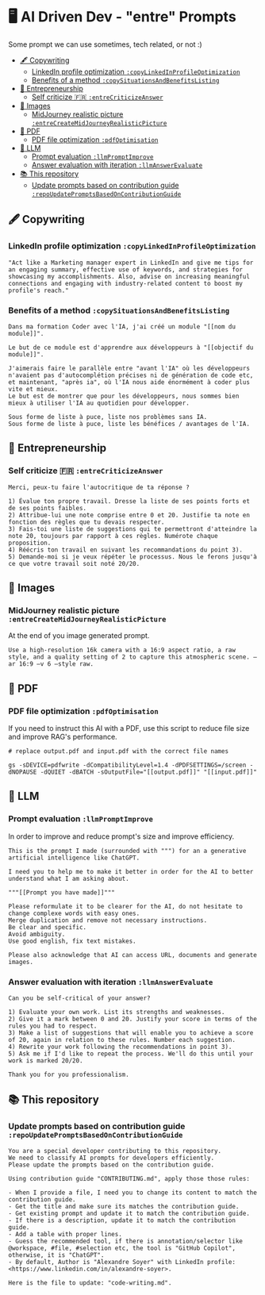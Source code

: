 # 🖥️ AI Driven Dev - "entre" Prompts

Some prompt we can use sometimes, tech related, or not :)

- [🖋️ Copywriting](#️-copywriting)
  - [LinkedIn profile optimization `:copyLinkedInProfileOptimization`](#linkedin-profile-optimization-copylinkedinprofileoptimization)
  - [Benefits of a method `:copySituationsAndBenefitsListing`](#benefits-of-a-method-copysituationsandbenefitslisting)
- [👔 Entrepreneurship](#-entrepreneurship)
  - [Self criticize 🇫🇷 `:entreCriticizeAnswer`](#self-criticize--entrecriticizeanswer)
- [🌄 Images](#-images)
  - [MidJourney realistic picture `:entreCreateMidJourneyRealisticPicture`](#midjourney-realistic-picture-entrecreatemidjourneyrealisticpicture)
- [📜 PDF](#-pdf)
  - [PDF file optimization `:pdfOptimisation`](#pdf-file-optimization-pdfoptimisation)
- [💽 LLM](#-llm)
  - [Prompt evaluation `:llmPromptImprove`](#prompt-evaluation-llmpromptimprove)
  - [Answer evaluation with iteration `:llmAnswerEvaluate`](#answer-evaluation-with-iteration-llmanswerevaluate)
- [📚 This repository](#-this-repository)
  - [Update prompts based on contribution guide `:repoUpdatePromptsBasedOnContributionGuide`](#update-prompts-based-on-contribution-guide-repoupdatepromptsbasedoncontributionguide)

## 🖋️ Copywriting

### LinkedIn profile optimization `:copyLinkedInProfileOptimization`

```text
"Act like a Marketing manager expert in LinkedIn and give me tips for an engaging summary, effective use of keywords, and strategies for showcasing my accomplishments. Also, advise on increasing meaningful connections and engaging with industry-related content to boost my profile's reach."
```

### Benefits of a method `:copySituationsAndBenefitsListing`

```text
Dans ma formation Coder avec l'IA, j'ai créé un module "[[nom du module]]".

Le but de ce module est d'apprendre aux développeurs à "[[objectif du module]]".

J'aimerais faire le parallèle entre "avant l'IA" où les développeurs n'avaient pas d'autocomplétion précises ni de génération de code etc, et maintenant, "après ia", où l'IA nous aide énormément à coder plus vite et mieux.
Le but est de montrer que pour les développeurs, nous sommes bien mieux à utiliser l'IA au quotidien pour développer.

Sous forme de liste à puce, liste nos problèmes sans IA.
Sous forme de liste à puce, liste les bénéfices / avantages de l'IA.
```

## 👔 Entrepreneurship

### Self criticize 🇫🇷 `:entreCriticizeAnswer`

```text
Merci, peux-tu faire l'autocritique de ta réponse ?

1) Évalue ton propre travail. Dresse la liste de ses points forts et de ses points faibles.
2) Attribue-lui une note comprise entre 0 et 20. Justifie ta note en fonction des règles que tu devais respecter.
3) Fais-toi une liste de suggestions qui te permettront d'atteindre la note 20, toujours par rapport à ces règles. Numérote chaque proposition.
4) Réécris ton travail en suivant les recommandations du point 3).
5) Demande-moi si je veux répéter le processus. Nous le ferons jusqu'à ce que votre travail soit noté 20/20.
```

## 🌄 Images

### MidJourney realistic picture `:entreCreateMidJourneyRealisticPicture`

At the end of you image generated prompt.

```text
Use a high-resolution 16k camera with a 16:9 aspect ratio, a raw style, and a quality setting of 2 to capture this atmospheric scene. –ar 16:9 –v 6 –style raw.
```

## 📜 PDF

### PDF file optimization `:pdfOptimisation`

If you need to instruct this AI with a PDF, use this script to reduce file size and improve RAG's performance.

```text
# replace output.pdf and input.pdf with the correct file names

gs -sDEVICE=pdfwrite -dCompatibilityLevel=1.4 -dPDFSETTINGS=/screen -dNOPAUSE -dQUIET -dBATCH -sOutputFile="[[output.pdf]]" "[[input.pdf]]"
```

## 💽 LLM

### Prompt evaluation `:llmPromptImprove`

In order to improve and reduce prompt's size and improve efficiency.

```text
This is the prompt I made (surrounded with """) for an a generative artificial intelligence like ChatGPT.

I need you to help me to make it better in order for the AI to better understand what I am asking about.

"""[[Prompt you have made]]"""

Please reformulate it to be clearer for the AI, do not hesitate to change complexe words with easy ones.
Merge duplication and remove not necessary instructions.
Be clear and specific.
Avoid ambiguity.
Use good english, fix text mistakes.

Please also acknowledge that AI can access URL, documents and generate images.
```

### Answer evaluation with iteration `:llmAnswerEvaluate`

```text
Can you be self-critical of your answer?

1) Evaluate your own work. List its strengths and weaknesses.
2) Give it a mark between 0 and 20. Justify your score in terms of the rules you had to respect.
3) Make a list of suggestions that will enable you to achieve a score of 20, again in relation to these rules. Number each suggestion.
4) Rewrite your work following the recommendations in point 3).
5) Ask me if I'd like to repeat the process. We'll do this until your work is marked 20/20.

Thank you for you professionalism.
```

## 📚 This repository

### Update prompts based on contribution guide `:repoUpdatePromptsBasedOnContributionGuide`

`````text
You are a special developer contributing to this repository.
We need to classify AI prompts for developers efficiently.
Please update the prompts based on the contribution guide.

Using contribution guide "CONTRIBUTING.md", apply those those rules:

- When I provide a file, I need you to change its content to match the contribution guide.
- Get the title and make sure its matches the contribution guide.
- Get existing prompt and update it to match the contribution guide.
- If there is a description, update it to match the contribution guide.
- Add a table with proper lines.
- Guess the recommended tool, if there is annotation/selector like @workspace, #file, #selection etc, the tool is "GitHub Copilot", otherwise, it is "ChatGPT".
- By default, Author is "Alexandre Soyer" with LinkedIn profile: <https://www.linkedin.com/in/alexandre-soyer>.

Here is the file to update: "code-writing.md".
`````
